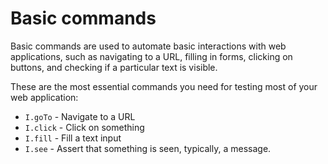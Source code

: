 # Basic commands

Basic commands are used to automate basic interactions with web applications, such as navigating to a URL, filling in forms, clicking on buttons, and checking if a particular text is visible.

These are the most essential commands you need for testing most of your web application:

* `I.goTo` - Navigate to a URL
* `I.click` - Click on something
* `I.fill` - Fill a text input
* `I.see` - Assert that something is seen, typically, a message.